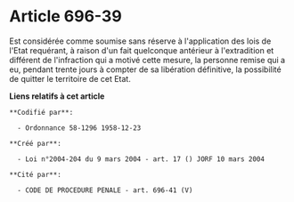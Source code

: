 # Article 696-39

Est considérée comme soumise sans réserve à l'application des lois de l'Etat requérant, à raison d'un fait quelconque
antérieur à l'extradition et différent de l'infraction qui a motivé cette mesure, la personne remise qui a eu, pendant trente
jours à compter de sa libération définitive, la possibilité de quitter le territoire de cet Etat.

**Liens relatifs à cet article**

	**Codifié par**:

	  - Ordonnance 58-1296 1958-12-23

	**Créé par**:

	  - Loi n°2004-204 du 9 mars 2004 - art. 17 () JORF 10 mars 2004

	**Cité par**:

	  - CODE DE PROCEDURE PENALE - art. 696-41 (V)
